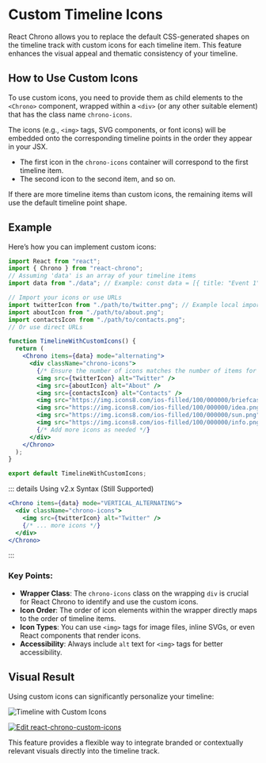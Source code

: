 # Custom Timeline Icons

React Chrono allows you to replace the default CSS-generated shapes on the timeline track with custom icons for each timeline item. This feature enhances the visual appeal and thematic consistency of your timeline.

## How to Use Custom Icons

To use custom icons, you need to provide them as child elements to the `<Chrono>` component, wrapped within a `<div>` (or any other suitable element) that has the class name `chrono-icons`.

The icons (e.g., `<img>` tags, SVG components, or font icons) will be embedded onto the corresponding timeline points in the order they appear in your JSX.

- The first icon in the `chrono-icons` container will correspond to the first timeline item.
- The second icon to the second item, and so on.

If there are more timeline items than custom icons, the remaining items will use the default timeline point shape.

## Example

Here’s how you can implement custom icons:

```jsx
import React from "react";
import { Chrono } from "react-chrono";
// Assuming 'data' is an array of your timeline items
import data from "./data"; // Example: const data = [{ title: "Event 1" }, { title: "Event 2" }, ...];

// Import your icons or use URLs
import twitterIcon from "./path/to/twitter.png"; // Example local import
import aboutIcon from "./path/to/about.png";
import contactsIcon from "./path/to/contacts.png";
// Or use direct URLs

function TimelineWithCustomIcons() {
  return (
    <Chrono items={data} mode="alternating">
      <div className="chrono-icons">
        {/* Ensure the number of icons matches the number of items for full customization */}
        <img src={twitterIcon} alt="Twitter" />
        <img src={aboutIcon} alt="About" />
        <img src={contactsIcon} alt="Contacts" />
        <img src="https://img.icons8.com/ios-filled/100/000000/briefcase.png" alt="Briefcase" />
        <img src="https://img.icons8.com/ios-filled/100/000000/idea.png" alt="Idea" />
        <img src="https://img.icons8.com/ios-filled/100/000000/sun.png" alt="Sun" />
        <img src="https://img.icons8.com/ios-filled/100/000000/info.png" alt="Info" />
        {/* Add more icons as needed */}
      </div>
    </Chrono>
  );
}

export default TimelineWithCustomIcons;
```

::: details Using v2.x Syntax (Still Supported)
```jsx
<Chrono items={data} mode="VERTICAL_ALTERNATING">
  <div className="chrono-icons">
    <img src={twitterIcon} alt="Twitter" />
    {/* ... more icons */}
  </div>
</Chrono>
```
:::

### Key Points:

-   **Wrapper Class**: The `chrono-icons` class on the wrapping `div` is crucial for React Chrono to identify and use the custom icons.
-   **Icon Order**: The order of icon elements within the wrapper directly maps to the order of timeline items.
-   **Icon Types**: You can use `<img>` tags for image files, inline SVGs, or even React components that render icons.
-   **Accessibility**: Always include `alt` text for `<img>` tags for better accessibility.

## Visual Result

Using custom icons can significantly personalize your timeline:

![Timeline with Custom Icons](../assets/icons.png)

[![Edit react-chrono-custom-icons](https://codesandbox.io/static/img/play-codesandbox.svg)](https://codesandbox.io/s/react-chrono-custom-icons-x9s2k?fontsize=14&hidenavigation=1&theme=dark)

This feature provides a flexible way to integrate branded or contextually relevant visuals directly into the timeline track.

